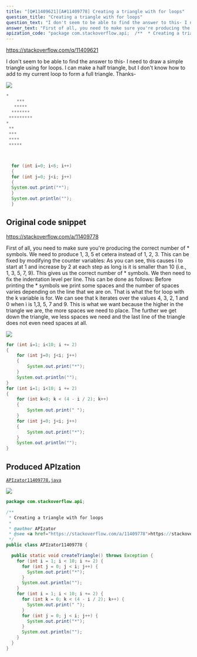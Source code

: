 ```yaml
---
title: "[Q#11409621][A#11409778] Creating a triangle with for loops"
question_title: "Creating a triangle with for loops"
question_text: "I don't seem to be able to find the answer to this- I need to draw a simple triangle using for loops. I can make a half triangle, but I don't know how to add to my current loop to form a full triangle. Thanks-"
answer_text: "First of all, you need to make sure you're producing the correct number of * symbols. We need to produce 1, 3, 5 et cetera instead of 1, 2, 3. This can be fixed by modifying the counter variables: As you can see, this causes i to start at 1 and increase by 2 at each step as long is it is smaller than 10 (i.e., 1, 3, 5, 7, 9). This gives us the correct number of * symbols. We then need to fix the indentation level per line. This can be done as follows: Before printing the * symbols we print some spaces and the number of spaces varies depending on the line that we are on. That is what the for loop with the k variable is for. We can see that k iterates over the values 4, 3, 2, 1 and 0 when ì is 1,3, 5, 7 and 9. This is what we want because the higher in the triangle we are, the more spaces we need to place. The further we get down the triangle, we less spaces we need and the last line of the triangle does not even need spaces at all."
apization_code: "package com.stackoverflow.api;  /**  * Creating a triangle with for loops  *  * @author APIzator  * @see <a href=\"https://stackoverflow.com/a/11409778\">https://stackoverflow.com/a/11409778</a>  */ public class APIzator11409778 {    public static void createTriangle() throws Exception {     for (int i = 1; i < 10; i += 2) {       for (int j = 0; j < i; j++) {         System.out.print(\"*\");       }       System.out.println(\"\");     }     for (int i = 1; i < 10; i += 2) {       for (int k = 0; k < (4 - i / 2); k++) {         System.out.print(\" \");       }       for (int j = 0; j < i; j++) {         System.out.print(\"*\");       }       System.out.println(\"\");     }   } }"
---
```


https://stackoverflow.com/q/11409621

I don&#x27;t seem to be able to find the answer to this-
I need to draw a simple triangle using for loops.
I can make a half triangle, but I don&#x27;t know how to add to my current loop to form a full triangle.
Thanks-


<div class="code-logo"><img src="/stackoverflow.png" /></div>

```java
*  
    ***
   *****
  *******
 *********
*
 **
 ***
 ****
 *****



  for (int i=0; i<6; i++)
  {
  for (int j=0; j<i; j++)
  {
  System.out.print("*");
  }
  System.out.println("");
  }
```


## Original code snippet

https://stackoverflow.com/a/11409778

First of all, you need to make sure you&#x27;re producing the correct number of * symbols. We need to produce 1, 3, 5 et cetera instead of 1, 2, 3. This can be fixed by modifying the counter variables:
As you can see, this causes i to start at 1 and increase by 2 at each step as long is it is smaller than 10 (i.e., 1, 3, 5, 7, 9). This gives us the correct number of * symbols. We then need to fix the indentation level per line. This can be done as follows:
Before printing the * symbols we print some spaces and the number of spaces varies depending on the line that we are on. That is what the for loop with the k variable is for. We can see that k iterates over the values 4, 3, 2, 1 and 0 when ì is 1,3, 5, 7 and 9. This is what we want because the higher in the triangle we are, the more spaces we need to place. The further we get down the triangle, we less spaces we need and the last line of the triangle does not even need spaces at all.

<div class="code-logo"><img src="/stackoverflow.png" /></div>

```java
for (int i=1; i<10; i += 2)
{
    for (int j=0; j<i; j++)
    {
        System.out.print("*");
    }
    System.out.println("");
}
for (int i=1; i<10; i += 2)
{
    for (int k=0; k < (4 - i / 2); k++)
    {
        System.out.print(" ");
    }
    for (int j=0; j<i; j++)
    {
        System.out.print("*");
    }
    System.out.println("");
}
```

## Produced APIzation

[`APIzator11409778.java`](https://github.com/pasqualesalza/apization/raw/main/data/search/APIzator11409778.java)

<div class="code-logo"><img src="/apizator.png" /></div>

```java
package com.stackoverflow.api;

/**
 * Creating a triangle with for loops
 *
 * @author APIzator
 * @see <a href="https://stackoverflow.com/a/11409778">https://stackoverflow.com/a/11409778</a>
 */
public class APIzator11409778 {

  public static void createTriangle() throws Exception {
    for (int i = 1; i < 10; i += 2) {
      for (int j = 0; j < i; j++) {
        System.out.print("*");
      }
      System.out.println("");
    }
    for (int i = 1; i < 10; i += 2) {
      for (int k = 0; k < (4 - i / 2); k++) {
        System.out.print(" ");
      }
      for (int j = 0; j < i; j++) {
        System.out.print("*");
      }
      System.out.println("");
    }
  }
}

```